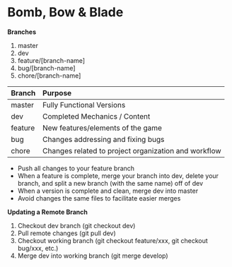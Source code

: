 # Bomb, Bow & Blade

**Branches**
1. master
2. dev
3. feature/[branch-name]
4. bug/[branch-name]
5. chore/[branch-name]

| Branch | Purpose |
|:-------|:--------|
| master | Fully Functional Versions |
| dev | Completed Mechanics / Content |
| feature | New features/elements of the game |
| bug | Changes addressing and fixing bugs |
| chore | Changes related to project organization and workflow |

- Push all changes to your feature branch
- When a feature is complete, merge your branch into dev, delete your branch, and split a new branch (with the same name) off of dev
- When a version is complete and clean, merge dev into master
- Avoid changes the same files to facilitate easier merges

**Updating a Remote Branch**
1. Checkout dev branch (git checkout dev)
2. Pull remote changes (git pull dev)
3. Checkout working branch (git checkout feature/xxx, git checkout bug/xxx, etc.)
4. Merge dev into working branch (git merge develop)
